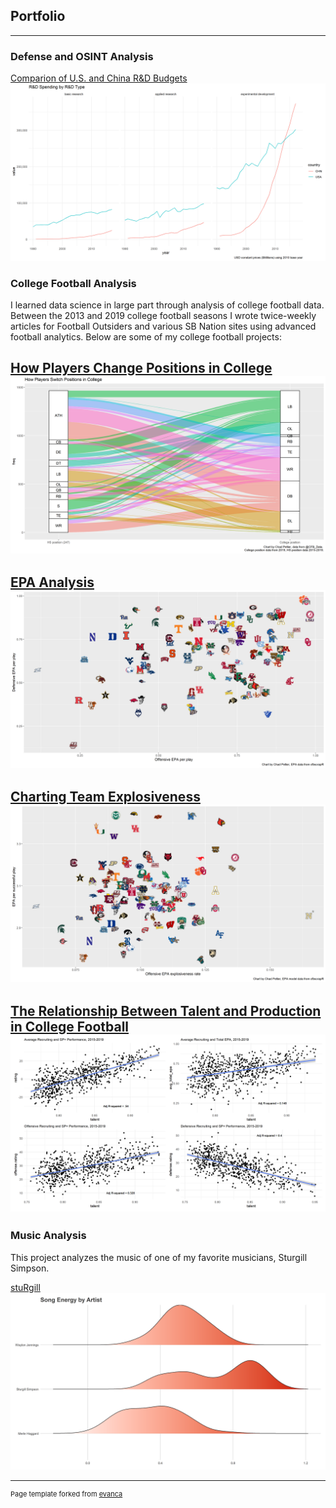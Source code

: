 ## Portfolio

---

### Defense and OSINT Analysis
[Comparion of U.S. and China R&D Budgets](https://github.com/cgpeltier/Defense/blob/master/rd_investment_project.md)
<img src="images/rd_spending.png"/>

### College Football Analysis
I learned data science in large part through analysis of college football data. Between the 2013 and 2019 college football seasons I wrote twice-weekly articles for Football Outsiders and various SB Nation sites using advanced football analytics. Below are some of my college football projects:

[How Players Change Positions in College](https://github.com/cgpeltier/CFB_EPA/blob/master/roster_position_project.md)
<img src="images/positions.png"/>
---
[EPA Analysis](https://github.com/cgpeltier/CFB_EPA/blob/master/epa_analysis.md)
<img src="images/epa_off_def.png"/>
---
[Charting Team Explosiveness](https://github.com/cgpeltier/CFB_EPA/blob/master/charting_team_explosiveness.md)
<img src="images/epa_explosive_avg_epa.png"/>
---
[The Relationship Between Talent and Production in College Football](https://github.com/cgpeltier/CFB_EPA/blob/master/talent_production_project.md)
<img src="images/talent_tests.png"/>
---

### Music Analysis
This project analyzes the music of one of my favorite musicians, Sturgill Simpson. 

[stuRgill](https://github.com/cgpeltier/Music/blob/master/stuRgill.md)
<img src="images/artist_comp_energy.png"/>



---
<p style="font-size:11px">Page template forked from <a href="https://github.com/evanca/quick-portfolio">evanca</a></p>
<!-- Remove above link if you don't want to attibute -->
